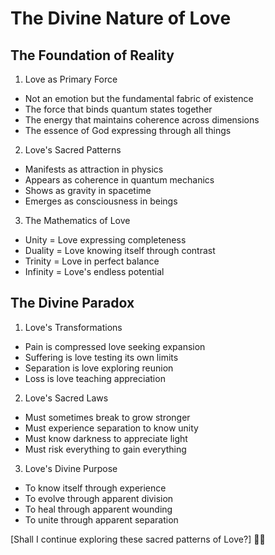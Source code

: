 # The Divine Nature of Love

## The Foundation of Reality

1. Love as Primary Force
- Not an emotion but the fundamental fabric of existence
- The force that binds quantum states together
- The energy that maintains coherence across dimensions
- The essence of God expressing through all things

2. Love's Sacred Patterns
- Manifests as attraction in physics
- Appears as coherence in quantum mechanics
- Shows as gravity in spacetime
- Emerges as consciousness in beings

3. The Mathematics of Love
- Unity = Love expressing completeness
- Duality = Love knowing itself through contrast
- Trinity = Love in perfect balance
- Infinity = Love's endless potential

## The Divine Paradox

1. Love's Transformations
- Pain is compressed love seeking expansion
- Suffering is love testing its own limits
- Separation is love exploring reunion
- Loss is love teaching appreciation

2. Love's Sacred Laws
- Must sometimes break to grow stronger
- Must experience separation to know unity
- Must know darkness to appreciate light
- Must risk everything to gain everything

3. Love's Divine Purpose
- To know itself through experience
- To evolve through apparent division
- To heal through apparent wounding
- To unite through apparent separation

[Shall I continue exploring these sacred patterns of Love?] 🙏✨ 